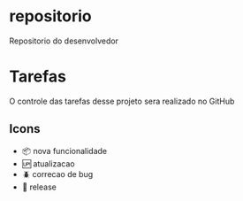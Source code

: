 # repositorio
Repositorio do desenvolvedor

# Tarefas 
O controle das tarefas  desse projeto sera realizado  no GitHub

 ## Icons

 - :package: nova funcionalidade
 - :up: atualizacao
 - :beetle: correcao de bug
 - :checkered_flag: release
